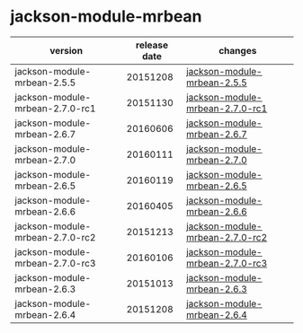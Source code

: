 # jackson-module-mrbean

|             version             | release date |                                     changes                                      |
|---------------------------------|--------------|----------------------------------------------------------------------------------|
| jackson-module-mrbean-2.5.5     | 20151208     | [jackson-module-mrbean-2.5.5](./jackson-module-mrbean-2.5.5-20151208.md)         |
| jackson-module-mrbean-2.7.0-rc1 | 20151130     | [jackson-module-mrbean-2.7.0-rc1](./jackson-module-mrbean-2.7.0-rc1-20151130.md) |
| jackson-module-mrbean-2.6.7     | 20160606     | [jackson-module-mrbean-2.6.7](./jackson-module-mrbean-2.6.7-20160606.md)         |
| jackson-module-mrbean-2.7.0     | 20160111     | [jackson-module-mrbean-2.7.0](./jackson-module-mrbean-2.7.0-20160111.md)         |
| jackson-module-mrbean-2.6.5     | 20160119     | [jackson-module-mrbean-2.6.5](./jackson-module-mrbean-2.6.5-20160119.md)         |
| jackson-module-mrbean-2.6.6     | 20160405     | [jackson-module-mrbean-2.6.6](./jackson-module-mrbean-2.6.6-20160405.md)         |
| jackson-module-mrbean-2.7.0-rc2 | 20151213     | [jackson-module-mrbean-2.7.0-rc2](./jackson-module-mrbean-2.7.0-rc2-20151213.md) |
| jackson-module-mrbean-2.7.0-rc3 | 20160106     | [jackson-module-mrbean-2.7.0-rc3](./jackson-module-mrbean-2.7.0-rc3-20160106.md) |
| jackson-module-mrbean-2.6.3     | 20151013     | [jackson-module-mrbean-2.6.3](./jackson-module-mrbean-2.6.3-20151013.md)         |
| jackson-module-mrbean-2.6.4     | 20151208     | [jackson-module-mrbean-2.6.4](./jackson-module-mrbean-2.6.4-20151208.md)         |

